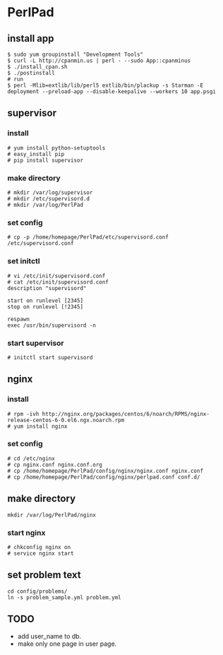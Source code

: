 # PerlPad

## install app
```
$ sudo yum groupinstall "Development Tools"
$ curl -L http://cpanmin.us | perl - --sudo App::cpanminus
$ ./install_cpan.sh
$ ./postinstall
# run
$ perl -Mlib=extlib/lib/perl5 extlib/bin/plackup -s Starman -E deployment --preload-app --disable-keepalive --workers 10 app.psgi
```

## supervisor
### install
```
# yum install python-setuptools
# easy_install pip
# pip install supervisor
```

### make directory
```
# mkdir /var/log/supervisor
# mkdir /etc/supervisord.d
# mkdir /var/log/PerlPad
```

### set config
```
# cp -p /home/homepage/PerlPad/etc/supervisord.conf /etc/supervisord.conf
```

### set initctl
```
# vi /etc/init/supervisord.conf
# cat /etc/init/supervisord.conf
description "supervisord"

start on runlevel [2345]
stop on runlevel [!2345]

respawn
exec /usr/bin/supervisord -n
```

### start supervisor
```
# initctl start supervisord
```

## nginx
### install
```
# rpm -ivh http://nginx.org/packages/centos/6/noarch/RPMS/nginx-release-centos-6-0.el6.ngx.noarch.rpm
# yum install nginx
```

### set config
```
# cd /etc/nginx
# cp nginx.conf nginx.conf.org
# cp /home/homepage/PerlPad/config/nginx/nginx.conf nginx.conf
# cp /home/homepage/PerlPad/config/nginx/perlpad.conf conf.d/
```

## make directory
```
mkdir /var/log/PerlPad/nginx
```

### start nginx
```
# chkconfig nginx on
# service nginx start
```

## set problem text
```
cd config/problems/
ln -s problem_sample.yml problem.yml
```

## TODO
* add user_name to db.
* make only one page in user page.
